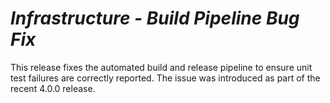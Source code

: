 # *Infrastructure - Build Pipeline Bug Fix*

This release fixes the automated build and release pipeline to ensure unit test failures are correctly reported.  The issue was introduced as part of the recent 4.0.0 release.
